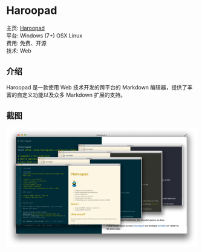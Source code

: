 Haroopad
====

主页: [Haroopad](http://pad.haroopress.com/)  
平台: Windows (7+) OSX Linux  
费用: 免费、开源  
技术: Web

介绍
----

Haroopad 是一款使用 Web 技术开发的跨平台的 Markdown 编辑器，提供了丰富的自定义功能以及众多 Markdown 扩展的支持。

截图
----

![haroopad](images/haroopad.png)
